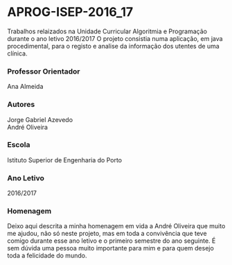# APROG-ISEP-2016_17
Trabalhos relaizados na Unidade Curricular Algoritmia e Programação durante o ano letivo 2016/2017
O projeto consistia numa aplicação, em java procedimental, para o registo e analise da informação dos utentes de uma clínica.

### Professor Orientador ###
Ana Almeida

### Autores ###
Jorge Gabriel Azevedo  
André Oliveira

### Escola ###
Istituto Superior de Engenharia do Porto

### Ano Letivo ###
2016/2017


### Homenagem ###

Deixo aqui descrita a minha homenagem em vida a André Oliveira que muito me ajudou, não só neste projeto, mas em toda a convivência que teve comigo durante esse ano letivo e o primeiro semestre do ano seguinte. É sem dúvida uma pessoa muito importante para mim e para quem desejo toda a felicidade do mundo.
